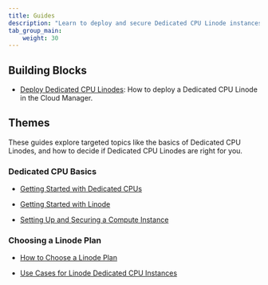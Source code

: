 ```yaml
---
title: Guides
description: "Learn to deploy and secure Dedicated CPU Linode instances and other guides on related topics."
tab_group_main:
    weight: 30
---
```


## Building Blocks

- [Deploy Dedicated CPU Linodes](/docs/products/compute/dedicated-cpu/guides/deploy/): How to deploy a Dedicated CPU Linode in the Cloud Manager.

## Themes

These guides explore targeted topics like the basics of Dedicated CPU Linodes, and how to decide if Dedicated CPU Linodes are right for you.

### Dedicated CPU Basics

- [Getting Started with Dedicated CPUs](/docs/guides/getting-started-with-dedicated-cpu/)

- [Getting Started with Linode](/docs/guides/getting-started/)

- [Setting Up and Securing a Compute Instance](/docs/guides/set-up-and-secure/)

### Choosing a Linode Plan

- [How to Choose a Linode Plan](/docs/platform/how-to-choose-a-linode-plan/#3-dedicated-cpu)

- [Use Cases for Linode Dedicated CPU Instances](/docs/guides/dedicated-cpu-use-cases/)
